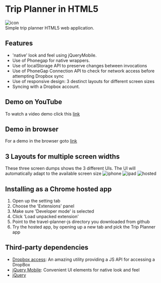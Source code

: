 # Trip Planner in HTML5
![icon](https:/www.github.com/PeterJensen/trip-planner-js/raw/master/trip-128.png)  
Simple trip planner HTML5 web application.

## Features

* 'native' look and feel using jQueryMobile.
* Use of Phonegap for native wrappers.
* Use of localStorage API to preserve changes between invocations
* Use of PhoneGap Connection API to check for network access before attempting Dropbox sync
* Use of responsive design: 3 destinct layouts for different screen sizes
* Syncing with a Dropbox account.

## Demo on YouTube

To watch a video demo click this [link](http://youtu.be/v3O66MKSJ0g)

## Demo in browser

For a demo in the browser goto [link](http://www.danishdude.com/trip-planner-js/index.html)

## 3 Layouts for multiple screen widths

These three screen dumps shows the 3 different UIs.  The UI will automatically adapt to the
available screen size
![iphone](/PeterJensen/trip-planner-js/blob/master/iphone.png?raw=true)
![ipad](/PeterJensen/trip-planner-js/blob/master/ipad.png?raw=true)
![hosted](/PeterJensen/trip-planner-js/blob/master/hosted.png?raw=true)

## Installing as a Chrome hosted app

1. Open up the setting tab
2. Choose the 'Extensions' panel 
3. Make sure 'Developer mode' is selected
4. Click 'Load unpacked extension'
5. Point to the travel-planner-js directory you downloaded from github
6. Try the hosted app, by opening up a new tab and pick the Trip Planner app

## Third-party dependencies

* [Dropbox access](https://github.com/dropbox/dropbox-js): An amazing utility providing a JS API for accessing a DropBox
* [jQuery Mobile](http://jquerymobile.com): Convenient UI elements for native look and feel
* [jQuery](http://jquery.com)

